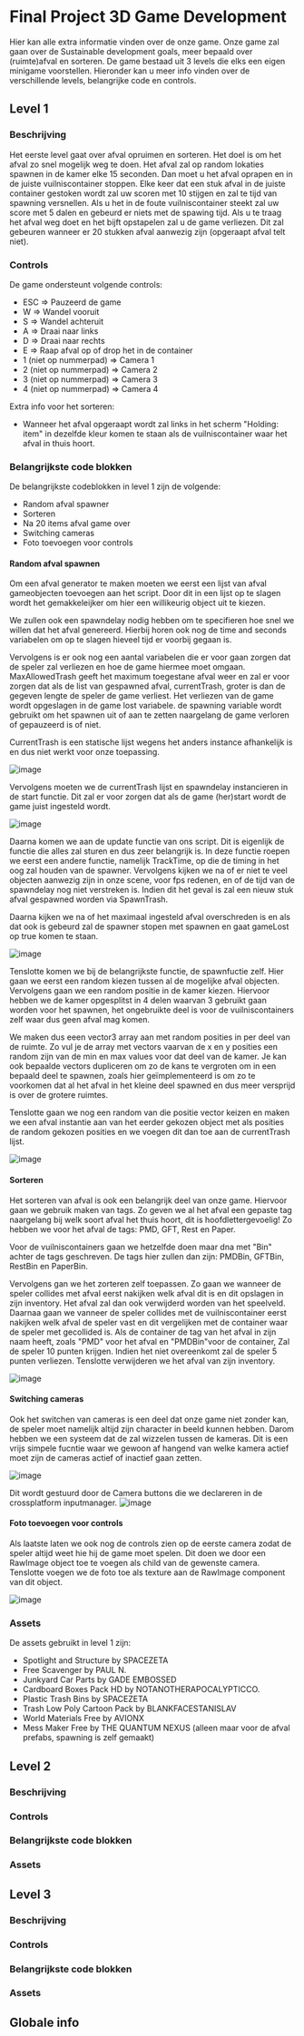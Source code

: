 # Final Project 3D Game Development

Hier kan alle extra informatie vinden over de onze game. Onze game zal gaan over de Sustainable development goals, meer bepaald over (ruimte)afval en sorteren. De game bestaad uit 3 levels die elks een eigen minigame voorstellen. Hieronder kan u meer info vinden over de verschillende levels, belangrijke code en controls.

## Level 1

### Beschrijving

Het eerste level gaat over afval opruimen en sorteren. Het doel is om het afval zo snel mogelijk weg te doen. Het afval zal op random lokaties spawnen in de kamer elke 15 seconden. Dan moet u het afval oprapen en in de juiste vuilniscontainer stoppen. Elke keer dat een stuk afval in de juiste container gestoken wordt zal uw scoren met 10 stijgen en zal te tijd van spawning versnellen. Als u het in de foute vuilniscontainer steekt zal uw score met 5 dalen en gebeurd er niets met de spawing tijd. Als u te traag het afval weg doet en het bijft opstapelen zal u de game verliezen. Dit zal gebeuren wanneer er 20 stukken afval aanwezig zijn (opgeraapt afval telt niet).

### Controls

De game ondersteunt volgende controls:

- ESC => Pauzeerd de game
- W => Wandel vooruit
- S => Wandel achteruit
- A => Draai naar links
- D => Draai naar rechts
- E => Raap afval op of drop het in de container
- 1 (niet op nummerpad) => Camera 1
- 2 (niet op nummerpad) => Camera 2
- 3 (niet op nummerpad) => Camera 3
- 4 (niet op nummerpad) => Camera 4

Extra info voor het sorteren:

- Wanneer het afval opgeraapt wordt zal links in het scherm "Holding: item" in dezelfde kleur komen te staan als de vuilniscontainer waar het afval in thuis hoort.

### Belangrijkste code blokken

De belangrijkste codeblokken in level 1 zijn de volgende:

- Random afval spawner
- Sorteren
- Na 20 items afval game over
- Switching cameras
- Foto toevoegen voor controls

#### Random afval spawnen

Om een afval generator te maken moeten we eerst een lijst van afval gameobjecten toevoegen aan het script. Door dit in een lijst op te slagen wordt het gemakkeleijker om hier een willikeurig object uit te kiezen.

We zullen ook een spawndelay nodig hebben om te specifieren hoe snel we willen dat het afval genereerd. Hierbij horen ook nog de time and seconds variabelen om op te slagen hieveel tijd er voorbij gegaan is.

Vervolgens is er ook nog een aantal variabelen die er voor gaan zorgen dat de speler zal verliezen en hoe de game hiermee moet omgaan. MaxAllowedTrash geeft het maximum toegestane afval weer en zal er voor zorgen dat als de list van gespawned afval, currentTrash, groter is dan de gegeven lengte de speler de game verliest. Het verliezen van de game wordt opgeslagen in de game lost variabele. de spawning variable wordt gebruikt om het spawnen uit of aan te zetten naargelang de game verloren of gepauzeerd is of niet.

CurrentTrash is een statische lijst wegens het anders instance afhankelijk is en dus niet werkt voor onze toepassing.

![image](CodeSnippets/level1/randomTrash/listOfTrash.jpg)

Vervolgens moeten we de currentTrash lijst en spawndelay instancieren in de start functie. Dit zal er voor zorgen dat als de game (her)start wordt de game juist ingesteld wordt.

![image](CodeSnippets/level1/randomTrash/start.jpg)

Daarna komen we aan de update functie van ons script. Dit is eigenlijk de functie die alles zal sturen en dus zeer belangrijk is. In deze functie roepen we eerst een andere functie, namelijk TrackTime, op die de timing in het oog zal houden van de spawner. Vervolgens kijken we na of er niet te veel objecten aanwezig zijn in onze scene, voor fps redenen, en of de tijd van de spawndelay nog niet verstreken is. Indien dit het geval is zal een nieuw stuk afval gespawned worden via SpawnTrash.

Daarna kijken we na of het maximaal ingesteld afval overschreden is en als dat ook is gebeurd zal de spawner stopen met spawnen en gaat gameLost op true komen te staan.

![image](CodeSnippets/level1/randomTrash/updateAndTrackTime.jpg)

Tenslotte komen we bij de belangrijkste functie, de spawnfuctie zelf. Hier gaan we eerst een random kiezen tussen al de mogelijke afval objecten. Vervolgens gaan we een random positie in de kamer kiezen. Hiervoor hebben we de kamer opgesplitst in 4 delen waarvan 3 gebruikt gaan worden voor het spawnen, het ongebruikte deel is voor de vuilniscontainers zelf waar dus geen afval mag komen.

We maken dus eeen vector3 array aan met random posities in per deel van de ruimte. Zo vul je de array met vectors vaarvan de x en y posities een random zijn van de min en max values voor dat deel van de kamer. Je kan ook bepaalde vectors dupliceren om zo de kans te vergroten om in een bepaald deel te spawnen, zoals hier geïmplementeerd is om zo te voorkomen dat al het afval in het kleine deel spawned en dus meer versprijd is over de grotere ruimtes.

Tenslotte gaan we nog een random van die positie vector keizen en maken we een afval instantie aan van het eerder gekozen object met als posities de random gekozen posities en we voegen dit dan toe aan de currentTrash lijst.

![image](CodeSnippets/level1/randomTrash/spawn.jpg)

#### Sorteren

Het sorteren van afval is ook een belangrijk deel van onze game. Hiervoor gaan we gebruik maken van tags. Zo geven we al het afval een gepaste tag naargelang bij welk soort afval het thuis hoort, dit is hoofdlettergevoelig! Zo hebben we voor het afval de tags: PMD, GFT, Rest en Paper.

Voor de vuilniscontainers gaan we hetzelfde doen maar dna met "Bin" achter de tags geschreven. De tags hier zullen dan zijn: PMDBin, GFTBin, RestBin en PaperBin.

Vervolgens gan we het zorteren zelf toepassen. Zo gaan we wanneer de speler collides met afval eerst nakijken welk afval dit is en dit opslagen in zijn inventory. Het afval zal dan ook verwijderd worden van het speelveld. Daarnaa gaan we vanneer de speler collides met de vuilniscontainer eerst nakijken welk afval de speler vast en dit vergelijken met de container waar de speler met gecollided is. Als de container de tag van het afval in zijn naam heeft, zoals "PMD" voor het afval en "PMDBin"voor de container, Zal de speler 10 punten krijgen. Indien het niet overeenkomt zal de speler 5 punten verliezen. Tenslotte verwijderen we het afval van zijn inventory.

![image](CodeSnippets/level1/sort/sort.jpg)

#### Switching cameras

Ook het switchen van cameras is een deel dat onze game niet zonder kan, de speler moet namelijk altijd zijn character in beeld kunnen hebben. Darom hebben we een systeem dat de zal wizzelen tussen de kameras. Dit is een vrijs simpele fucntie waar we gewoon af hangend van welke kamera actief moet zijn de cameras actief of inactief gaan zetten.

![image](CodeSnippets/level1/cameras/code.jpg)

Dit wordt gestuurd door de Camera buttons die we declareren in de crossplatform inputmanager.
![image](CodeSnippets/level1/cameras/inputmanager.jpg)

#### Foto toevoegen voor controls

Als laatste laten we ook nog de controls zien op de eerste camera zodat de speler altijd weet hie hij de game moet spelen. Dit doen we door een RawImage object toe te voegen als child van de gewenste camera. Tenslotte voegen we de foto toe als texture aan de RawImage component van dit object.

![image](CodeSnippets/level1/controls/controls.jpg)

### Assets

De assets gebruikt in level 1 zijn:

- Spotlight and Structure by SPACEZETA
- Free Scavenger by PAUL N.
- Junkyard Car Parts by GADE EMBOSSED
- Cardboard Boxes Pack HD by NOTANOTHERAPOCALYPTICCO.
- Plastic Trash Bins by SPACEZETA
- Trash Low Poly Cartoon Pack by BLANKFACESTANISLAV
- World Materials Free by AVIONX
- Mess Maker Free by THE QUANTUM NEXUS (alleen maar voor de afval prefabs, spawning is zelf gemaakt)

## Level 2

### Beschrijving

### Controls

### Belangrijkste code blokken

### Assets

## Level 3

### Beschrijving

### Controls

### Belangrijkste code blokken

### Assets

## Globale info
